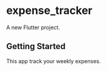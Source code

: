 # expense_tracker

A new Flutter project.

## Getting Started

This app track your weekly expenses.
